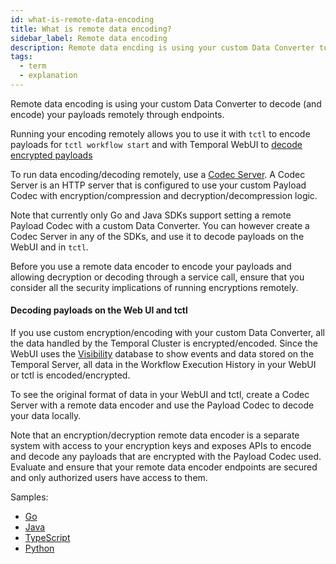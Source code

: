 ```yaml
---
id: what-is-remote-data-encoding
title: What is remote data encoding?
sidebar_label: Remote data encoding
description: Remote data encding is using your custom Data Converter to decode (and encode) your payloads remotely through endpoints.
tags:
  - term
  - explanation
---
```


Remote data encoding is using your custom Data Converter to decode (and encode) your payloads remotely through endpoints.

Running your encoding remotely allows you to use it with `tctl` to encode payloads for `tctl workflow start` and with Temporal WebUI to [decode encrypted payloads](#decoding-payloads-on-the-webui-and-tctl)

To run data encoding/decoding remotely, use a [Codec Server](/concepts/what-is-a-codec-server). A Codec Server is an HTTP server that is configured to use your custom Payload Codec with encryption/compression and decryption/decompression logic.

Note that currently only Go and Java SDKs support setting a remote Payload Codec with a custom Data Converter.
You can however create a Codec Server in any of the SDKs, and use it to decode payloads on the WebUI and in `tctl`.

Before you use a remote data encoder to encode your payloads and allowing decryption or decoding through a service call, ensure that you consider all the security implications of running encryptions remotely.

#### Decoding payloads on the Web UI and tctl

If you use custom encryption/encoding with your custom Data Converter, all the data handled by the Temporal Cluster is encrypted/encoded. Since the WebUI uses the [Visibility](/concepts/what-is-visibility) database to show events and data stored on the Temporal Server, all data in the Workflow Execution History in your WebUI or tctl is encoded/encrypted.

To see the original format of data in your WebUI and tctl, create a Codec Server with a remote data encoder and use the Payload Codec to decode your data locally.

Note that an encryption/decryption remote data encoder is a separate system with access to your encryption keys and exposes APIs to encode and decode any payloads that are encrypted with the Payload Codec used. Evaluate and ensure that your remote data encoder endpoints are secured and only authorized users have access to them.

Samples:

- [Go](https://github.com/temporalio/samples-go/tree/main/codec-server)
- [Java](https://github.com/temporalio/sdk-java/tree/master/temporal-remote-data-encoder)
- [TypeScript](https://github.com/temporalio/samples-typescript/tree/main/encryption)
- [Python](https://github.com/temporalio/samples-python/tree/main/encryption)
